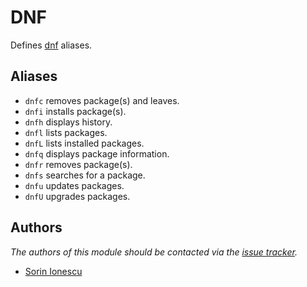 DNF
===

Defines [dnf][1] aliases.

Aliases
-------

  - `dnfc` removes package(s) and leaves.
  - `dnfi` installs package(s).
  - `dnfh` displays history.
  - `dnfl` lists packages.
  - `dnfL` lists installed packages.
  - `dnfq` displays package information.
  - `dnfr` removes package(s).
  - `dnfs` searches for a package.
  - `dnfu` updates packages.
  - `dnfU` upgrades packages.

Authors
-------

*The authors of this module should be contacted via the [issue tracker][2].*

  - [Sorin Ionescu](https://github.com/sorin-ionescu)

[1]: https://fedoraproject.org/wiki/Features/DNF
[2]: https://github.com/sorin-ionescu/prezto/issues
